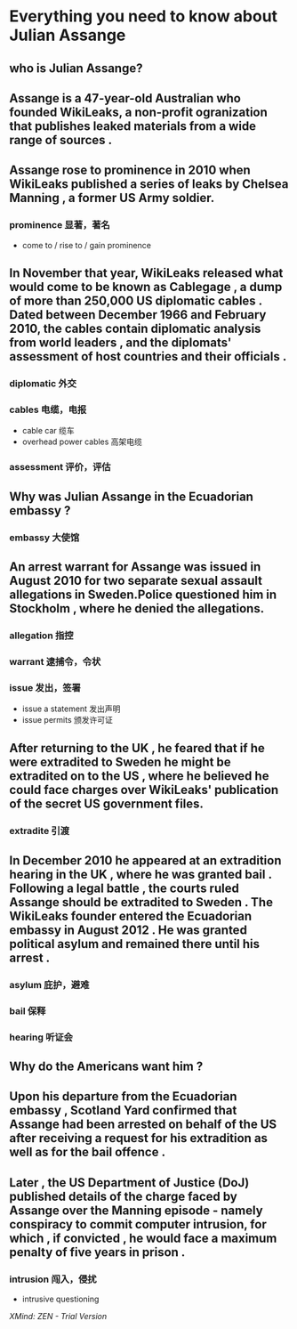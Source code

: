 # Everything you need to know about Julian Assange 

## who is Julian Assange? 

## Assange is a 47-year-old Australian who founded WikiLeaks, a non-profit ogranization that publishes leaked materials from a wide range of sources .

## Assange rose to prominence in 2010 when WikiLeaks published a series of leaks by Chelsea Manning , a former US Army soldier.

### prominence  显著，著名   

- come to / rise to / gain prominence 

## In November that year, WikiLeaks released what would come to be known as Cablegage , a dump of more than 250,000 US diplomatic cables . Dated between December 1966 and February 2010, the cables contain diplomatic analysis from world leaders , and the diplomats' assessment of host countries and their officials .

### diplomatic 外交

### cables 电缆，电报

- cable car 缆车
- overhead power cables 高架电缆

### assessment  评价，评估

## Why was Julian Assange in the Ecuadorian embassy ? 

### embassy 大使馆

## An arrest warrant for Assange was issued in August 2010 for two separate sexual assault allegations in Sweden.Police questioned him in Stockholm , where he denied the allegations.

### allegation  指控

### warrant  逮捕令，令状

### issue  发出，签署

- issue  a statement 发出声明
- issue permits  颁发许可证

## After returning to the UK , he feared that if he were extradited to Sweden he might be extradited on to the US , where he believed he could face charges over WikiLeaks' publication of the secret US government files.

### extradite  引渡

## In December 2010 he appeared at an extradition hearing in the UK , where he was granted bail . Following a legal battle , the courts ruled Assange should be extradited to Sweden . The WikiLeaks founder entered the Ecuadorian embassy in August 2012 . He was granted political asylum and remained there until his arrest . 

### asylum 庇护，避难

### bail   保释

### hearing 听证会

## Why do the Americans want him ? 

## Upon his departure from the Ecuadorian embassy , Scotland Yard confirmed that Assange had been arrested on behalf of the US after receiving a request for his extradition as well as for the bail offence . 

## Later , the US Department of Justice (DoJ) published details of the charge faced by Assange over the Manning episode - namely conspiracy to commit computer intrusion, for which , if convicted , he would face a maximum penalty of five years in prison . 

### intrusion 闯入，侵扰

- intrusive questioning

*XMind: ZEN - Trial Version*